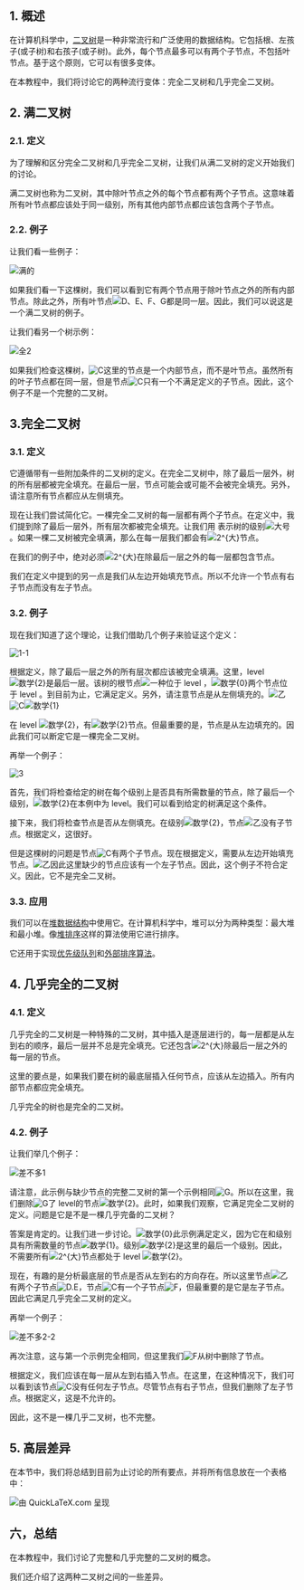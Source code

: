 ## 1. 概述

在计算机科学中，[二叉树](https://www.baeldung.com/cs/binary-tree-intro)是一种非常流行和广泛使用的数据结构。它包括根、左孩子(或子树)和右孩子(或子树)。此外，每个节点最多可以有两个子节点，不包括叶节点。基于这个原则，它可以有很多变体。

在本教程中，我们将讨论它的两种流行变体：完全二叉树和几乎完全二叉树。

## 2. 满二叉树

### 2.1. 定义

为了理解和区分完全二叉树和几乎完全二叉树，让我们从满二叉树的定义开始我们的讨论。

满二叉树也称为二叉树，其中除叶节点之外的每个节点都有两个子节点。这意味着所有叶节点都应该处于同一级别，所有其他内部节点都应该包含两个子节点。

### 2.2. 例子

让我们看一些例子：

![满的](https://www.baeldung.com/wp-content/uploads/sites/4/2020/09/full.png)

如果我们看一下这棵树，我们可以看到它有两个节点用于除叶节点之外的所有内部节点。除此之外，所有叶节点![D、E、F、G](https://www.baeldung.com/wp-content/ql-cache/quicklatex.com-aef1462d5750aef30ca06afb60f1f2b1_l3.svg)都是同一层。因此，我们可以说这是一个满二叉树的例子。

让我们看另一个树示例：

![全2](https://www.baeldung.com/wp-content/uploads/sites/4/2020/09/full2.png)

如果我们检查这棵树，![C](https://www.baeldung.com/wp-content/ql-cache/quicklatex.com-ed12970f60569db1dfd9f13289854a0d_l3.svg)这里的节点是一个内部节点，而不是叶节点。虽然所有的叶子节点都在同一层，但是节点![C](https://www.baeldung.com/wp-content/ql-cache/quicklatex.com-ed12970f60569db1dfd9f13289854a0d_l3.svg)只有一个不满足定义的子节点。因此，这个例子不是一个完整的二叉树。

## 3.完全二叉树

### 3.1. 定义

它遵循带有一些附加条件的二叉树的定义。在完全二叉树中，除了最后一层外，树的所有层都被完全填充。在最后一层，节点可能会或可能不会被完全填充。另外，请注意所有节点都应从左侧填充。

现在让我们尝试简化它。一棵完全二叉树的每一层都有两个子节点。在定义中，我们提到除了最后一层外，所有层次都被完全填充。让我们用 表示树的级别![大号](https://www.baeldung.com/wp-content/ql-cache/quicklatex.com-48d71fca322532f0abc2c4ad2cf98154_l3.svg)。如果一棵二叉树被完全填满，那么在每一层我们都会有![2^{大}](https://www.baeldung.com/wp-content/ql-cache/quicklatex.com-b6bed6004e04b3ec289fc9b47a0083d6_l3.svg)节点。

在我们的例子中，绝对必须![2^{大}](https://www.baeldung.com/wp-content/ql-cache/quicklatex.com-b6bed6004e04b3ec289fc9b47a0083d6_l3.svg)在除最后一层之外的每一层都包含节点。

我们在定义中提到的另一点是我们从左边开始填充节点。所以不允许一个节点有右子节点而没有左子节点。

### 3.2. 例子

现在我们知道了这个理论，让我们借助几个例子来验证这个定义：

![1-1](https://www.baeldung.com/wp-content/uploads/sites/4/2020/09/1-1.png)

根据定义，除了最后一层之外的所有层次都应该被完全填满。这里，level![数学{2}](https://www.baeldung.com/wp-content/ql-cache/quicklatex.com-276c2cef464470f3f58000ea412deecd_l3.svg)是最后一层。该树的根节点![一种](https://www.baeldung.com/wp-content/ql-cache/quicklatex.com-816b613a4f79d4bf9cb51396a9654120_l3.svg)位于 level ，![数学{0}](https://www.baeldung.com/wp-content/ql-cache/quicklatex.com-d8fb28da77ac7ddb2b8cfcaf8f053657_l3.svg)两个节点位于 level 。到目前为止，它满足定义。另外，请注意节点是从左侧填充的。![乙](https://www.baeldung.com/wp-content/ql-cache/quicklatex.com-c74288aabc0e2ca280d25d92bf1a1ec2_l3.svg)![C](https://www.baeldung.com/wp-content/ql-cache/quicklatex.com-ed12970f60569db1dfd9f13289854a0d_l3.svg)![数学{1}](https://www.baeldung.com/wp-content/ql-cache/quicklatex.com-277511c02b56b209330acf2e78fd3290_l3.svg)

在 level ![数学{2}](https://www.baeldung.com/wp-content/ql-cache/quicklatex.com-276c2cef464470f3f58000ea412deecd_l3.svg)，有![数学{2}](https://www.baeldung.com/wp-content/ql-cache/quicklatex.com-276c2cef464470f3f58000ea412deecd_l3.svg)节点。但最重要的是，节点是从左边填充的。因此我们可以断定它是一棵完全二叉树。

再举一个例子：

![3](https://www.baeldung.com/wp-content/uploads/sites/4/2020/09/3.png)

首先，我们将检查给定的树在每个级别上是否具有所需数量的节点，除了最后一个级别，![数学{2}](https://www.baeldung.com/wp-content/ql-cache/quicklatex.com-276c2cef464470f3f58000ea412deecd_l3.svg)在本例中为 level。我们可以看到给定的树满足这个条件。

接下来，我们将检查节点是否从左侧填充。在级别![数学{2}](https://www.baeldung.com/wp-content/ql-cache/quicklatex.com-276c2cef464470f3f58000ea412deecd_l3.svg)，节点![乙](https://www.baeldung.com/wp-content/ql-cache/quicklatex.com-c74288aabc0e2ca280d25d92bf1a1ec2_l3.svg)没有子节点。根据定义，这很好。

但是这棵树的问题是节点![C](https://www.baeldung.com/wp-content/ql-cache/quicklatex.com-ed12970f60569db1dfd9f13289854a0d_l3.svg)有两个子节点。现在根据定义，需要从左边开始填充节点。![乙](https://www.baeldung.com/wp-content/ql-cache/quicklatex.com-c74288aabc0e2ca280d25d92bf1a1ec2_l3.svg)因此这里缺少的节点应该有一个左子节点。因此，这个例子不符合定义。因此，它不是完全二叉树。

### 3.3. 应用

我们可以在[堆数据结构](https://www.baeldung.com/java-stack-heap)中使用它。在计算机科学中，堆可以分为两种类型：最大堆和最小堆。像[堆排序](https://www.baeldung.com/java-heap-sort)这样的算法使用它进行排序。

它还用于实现[优先级队列](https://www.baeldung.com/java-priority-blocking-queue)和[外部排序算法](https://en.wikipedia.org/wiki/External_sorting)。

## 4. 几乎完全的二叉树

### 4.1. 定义

几乎完全的二叉树是一种特殊的二叉树，其中插入是逐层进行的，每一层都是从左到右的顺序，最后一层并不总是完全填充。它还包含![2^{大}](https://www.baeldung.com/wp-content/ql-cache/quicklatex.com-b6bed6004e04b3ec289fc9b47a0083d6_l3.svg)除最后一层之外的每一层的节点。

这里的要点是，如果我们要在树的最底层插入任何节点，应该从左边插入。所有内部节点都应完全填充。

几乎完全的树也是完全的二叉树。

### 4.2. 例子

让我们举几个例子：

![差不多1](https://www.baeldung.com/wp-content/uploads/sites/4/2020/09/almost1.png)

请注意，此示例与缺少节点的完整二叉树的第一个示例相同![G](https://www.baeldung.com/wp-content/ql-cache/quicklatex.com-1e40206e25474f738eeb7ca968031abf_l3.svg)。所以在这里，我们删除![G](https://www.baeldung.com/wp-content/ql-cache/quicklatex.com-1e40206e25474f738eeb7ca968031abf_l3.svg)了 level的节点![数学{2}](https://www.baeldung.com/wp-content/ql-cache/quicklatex.com-276c2cef464470f3f58000ea412deecd_l3.svg)。此时，如果我们观察，它满足完全二叉树的定义。问题是它是不是一棵几乎完备的二叉树？

答案是肯定的。让我们进一步讨论。![数学{0}](https://www.baeldung.com/wp-content/ql-cache/quicklatex.com-d8fb28da77ac7ddb2b8cfcaf8f053657_l3.svg)此示例满足定义，因为它在和级别具有所需数量的节点![数学{1}](https://www.baeldung.com/wp-content/ql-cache/quicklatex.com-277511c02b56b209330acf2e78fd3290_l3.svg)。级别![数学{2}](https://www.baeldung.com/wp-content/ql-cache/quicklatex.com-276c2cef464470f3f58000ea412deecd_l3.svg)是这里的最后一个级别。因此，不需要所有![2^{大}](https://www.baeldung.com/wp-content/ql-cache/quicklatex.com-b6bed6004e04b3ec289fc9b47a0083d6_l3.svg)节点都处于 level ![数学{2}](https://www.baeldung.com/wp-content/ql-cache/quicklatex.com-276c2cef464470f3f58000ea412deecd_l3.svg)。

现在，有趣的是分析最底层的节点是否从左到右的方向存在。所以这里节点![乙](https://www.baeldung.com/wp-content/ql-cache/quicklatex.com-c74288aabc0e2ca280d25d92bf1a1ec2_l3.svg)有两个子节点![D.E](https://www.baeldung.com/wp-content/ql-cache/quicklatex.com-2b523da7f49979d7582e0db768d57750_l3.svg)，节点![C](https://www.baeldung.com/wp-content/ql-cache/quicklatex.com-ed12970f60569db1dfd9f13289854a0d_l3.svg)有一个子节点![F](https://www.baeldung.com/wp-content/ql-cache/quicklatex.com-88df03c55e081c7cd9da4e7d74ba7265_l3.svg)，但最重要的是它是左子节点。 因此它满足几乎完全二叉树的定义。

再举一个例子：

![差不多2-2](https://www.baeldung.com/wp-content/uploads/sites/4/2020/09/almost2-2.png)

再次注意，这与第一个示例完全相同，但这里我们![F](https://www.baeldung.com/wp-content/ql-cache/quicklatex.com-88df03c55e081c7cd9da4e7d74ba7265_l3.svg)从树中删除了节点。

根据定义，我们应该在每一层从左到右插入节点。在这里，在这种情况下，我们可以看到该节点![C](https://www.baeldung.com/wp-content/ql-cache/quicklatex.com-ed12970f60569db1dfd9f13289854a0d_l3.svg)没有任何左子节点。尽管节点有右子节点，但我们删除了左子节点。根据定义，这是不允许的。

因此，这不是一棵几乎二叉树，也不完整。

## 5. 高层差异

在本节中，我们将总结到目前为止讨论的所有要点，并将所有信息放在一个表格中：

![由 QuickLaTeX.com 呈现](https://www.baeldung.com/wp-content/ql-cache/quicklatex.com-30be1857ea4448c623ff96fca0e42032_l3.svg)

## 六，总结

在本教程中，我们讨论了完整和几乎完整的二叉树的概念。

我们还介绍了这两种二叉树之间的一些差异。